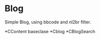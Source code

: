# Blog

Simple Blog, using bbcode and nl2br filter. 

  *CContent baseclase
  *Cblog 
  *CBlogSearch
